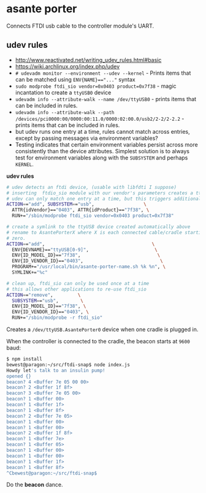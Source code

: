 
# asante porter

Connects FTDI usb cable to the controller module's UART.

## udev rules

* http://www.reactivated.net/writing_udev_rules.html#basic
* https://wiki.archlinux.org/index.php/udev
* `# udevadm monitor --environment --udev --kernel` - Prints items that can be
  matched using `ENV{NAME}=="..."` syntax
* `sudo modprobe ftdi_sio vendor=0x0403 product=0x7f38` - magic incantation to create a `ttyUSB0` device
* `udevadm info --attribute-walk --name /dev/ttyUSB0` - prints items that can
  be included in rules.
* `udevadm info --attribute-walk --path /devices/pci0000:00/0000:00:11.0/0000:02:00.0/usb2/2-2/2-2.2` - prints items that can
  be included in rules.
* but udev runs one entry at a time, rules cannot match across
  entries, except by passing messages via environment variables?
* Testing indicates that certain environment variables persist across
  more consistently than the device attributes.  Simplest solution is
  to always test for environment variables along with the `SUBSYSTEM`
  and perhaps `KERNEL`.

**udev rules**
```bash
# udev detects an ftdi device, (usable with libfdti I suppose)
# inserting  ftdio_sio module with our vendor's parameters creates a ttyUSB0
# udev can only match one entry at a time, but this triggers additional add entries.
ACTION=="add", SUBSYSTEM=="usb",                  \
  ATTR{idVendor}=="0403", ATTR{idProduct}=="7f38", \
  RUN+="/sbin/modprobe ftdi_sio vendor=0x0403 product=0x7f38"

# create a symlink to the ttyUSB device created automatically above
# rename to AsantePorterX where X is each connected cable/cradle starting at
# zero.
ACTION=="add",                                       \
  ENV{DEVNAME}=="ttyUSB[0-9]",                        \
  ENV{ID_MODEL_ID}=="7f38",                            \
  ENV{ID_VENDOR_ID}=="0403",                            \
  PROGRAM+="/usr/local/bin/asante-porter-name.sh %k %n", \
  SYMLINK+="%c"

# clean up, ftdi_sio can only be used once at a time
# this allows other applications to re-use ftdi_sio
ACTION=="remove",         \
  SUBSYSTEM=="usb",        \
  ENV{ID_MODEL_ID}=="7f38", \
  ENV{ID_VENDOR_ID}=="0403", \
  RUN+="/sbin/modprobe -r ftdi_sio"

```
Creates a `/dev/ttyUSB.AsantePorter0` device when one cradle is plugged in.

When the controller is connected to the cradle, the beacon starts at `9600` baud:

```bash
$ npm install
bewest@paragon:~/src/ftdi-snap$ node index.js 
Howdy let's talk to an insulin pump!
opened {}
beacon? 4 <Buffer 7e 05 00 00>
beacon? 2 <Buffer 1f 8f>
beacon? 3 <Buffer 7e 05 00>
beacon? 1 <Buffer 00>
beacon? 1 <Buffer 1f>
beacon? 1 <Buffer 8f>
beacon? 2 <Buffer 7e 05>
beacon? 1 <Buffer 00>
beacon? 1 <Buffer 00>
beacon? 2 <Buffer 1f 8f>
beacon? 1 <Buffer 7e>
beacon? 1 <Buffer 05>
beacon? 1 <Buffer 00>
beacon? 1 <Buffer 00>
beacon? 1 <Buffer 1f>
beacon? 1 <Buffer 8f>
^Cbewest@paragon:~/src/ftdi-snap$ 

```

Do the **beacon** dance.

